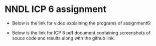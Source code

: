 # NNDL ICP 6 assignment
* Below is the link for video explaining the programs of assignment6:
  
* Below is the link for ICP 6 pdf document containing screenshots of souce code and results along with the github link:
 
